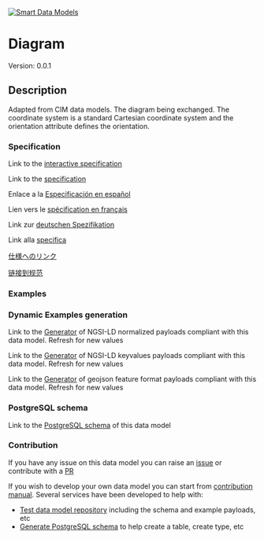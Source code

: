 [![Smart Data Models](https://smartdatamodels.org/wp-content/uploads/2022/01/SmartDataModels_logo.png "Logo")](https://smartdatamodels.org)
# Diagram
Version: 0.0.1

## Description 

Adapted from CIM data models. The diagram being exchanged.  The coordinate system is a standard Cartesian coordinate system and the orientation attribute defines the orientation.
### Specification

Link to the [interactive specification](https://swagger.lab.fiware.org/?url=https://smart-data-models.github.io/dataModel.EnergyCIM/Diagram/swagger.yaml)

Link to the [specification](https://github.com/smart-data-models/dataModel.EnergyCIM/blob/master/Diagram/doc/spec.md)

Enlace a la [Especificación en español](https://github.com/smart-data-models/dataModel.EnergyCIM/blob/master/Diagram/doc/spec_ES.md)

Lien vers le [spécification en français](https://github.com/smart-data-models/dataModel.EnergyCIM/blob/master/Diagram/doc/spec_FR.md)

Link zur [deutschen Spezifikation](https://github.com/smart-data-models/dataModel.EnergyCIM/blob/master/Diagram/doc/spec_DE.md)

Link alla [specifica](https://github.com/smart-data-models/dataModel.EnergyCIM/blob/master/Diagram/doc/spec_IT.md)

[仕様へのリンク](https://github.com/smart-data-models/dataModel.EnergyCIM/blob/master/Diagram/doc/spec_JA.md)

[链接到规范](https://github.com/smart-data-models/dataModel.EnergyCIM/blob/master/Diagram/doc/spec_ZH.md)
### Examples
### Dynamic Examples generation

Link to the [Generator](https://smartdatamodels.org/extra/ngsi-ld_generator.php?schemaUrl=https://raw.githubusercontent.com/smart-data-models/dataModel.EnergyCIM/master/Diagram/schema.json&email=info@smartdatamodels.org) of NGSI-LD normalized payloads compliant with this data model. Refresh for new values

Link to the [Generator](https://smartdatamodels.org/extra/ngsi-ld_generator_keyvalues.php?schemaUrl=https://raw.githubusercontent.com/smart-data-models/dataModel.EnergyCIM/master/Diagram/schema.json&email=info@smartdatamodels.org) of NGSI-LD keyvalues payloads compliant with this data model. Refresh for new values

Link to the [Generator](https://smartdatamodels.org/extra/geojson_features_generator.php?schemaUrl=https://raw.githubusercontent.com/smart-data-models/dataModel.EnergyCIM/master/Diagram/schema.json&email=info@smartdatamodels.org) of geojson feature format payloads compliant with this data model. Refresh for new values
### PostgreSQL schema

Link to the [PostgreSQL schema](https://github.com/smart-data-models/dataModel.EnergyCIM/blob/master/Diagram/schema.sql) of this data model
### Contribution

 If you have any issue on this data model you can raise an [issue](https://github.com/smart-data-models/dataModel.EnergyCIM/issues)  or contribute with a [PR](https://github.com/smart-data-models/dataModel.EnergyCIM/pulls)

 If you wish to develop your own data model you can start from [contribution manual](https://bit.ly/contribution_manual). Several services have been developed to help with: 
 - [Test data model repository](https://smartdatamodels.org/index.php/data-models-contribution-api/) including the schema and example payloads, etc
 - [Generate PostgreSQL schema](https://smartdatamodels.org/index.php/sql-service/) to help create a table, create type, etc